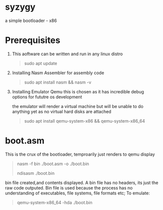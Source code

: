 # syzygy
a simple bootloader - x86

# Prerequisites 
1. This aoftware can be written and run in any linux distro
   >  sudo apt update
   
2. Installing Nasm Assembler for assembly code
   >  sudo apt install nasm && nasm -v
   
3. Installing Emulator Qemu
   this is chosen as it has incredible debug options for fututre os development
   
   the emulator will render a virtual machine but will be unable to do anything yet as no virtual hard disks are attached 

   >  sudo apt install qemu-system-x86 && qemu-system-x86_64
# boot.asm
This is the crux of the bootloader, temproarily just renders to qemu display 
>nasm -f bin ./boot.asm -o ./boot.bin
>
>ndisasm ./boot.bin

bin file created,and contents displayed. A bin file has no headers, its just the raw code outputed. Bin file is used because the process has no understanding of executables, file systems, file formats etc;
To emulate:
>qemu-system-x86_64 -hda ./boot.bin
